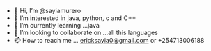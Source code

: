- 👋 Hi, I’m @sayiamurero
- 👀 I’m interested in java, python, c and C++
- 🌱 I’m currently learning ...java
- 💞️ I’m looking to collaborate on ...all this languages
- 📫 How to reach me ... ericksayia0@gmail.com or +254713006188

<!---
sayiamurero/sayiamurero is a ✨ special ✨ repository because its `README.md` (this file) appears on your GitHub profile.
You can click the Preview link to take a look at your changes.
--->
